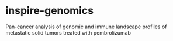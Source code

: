 # inspire-genomics
Pan-cancer analysis of genomic and immune landscape profiles of metastatic solid tumors treated with pembrolizumab
